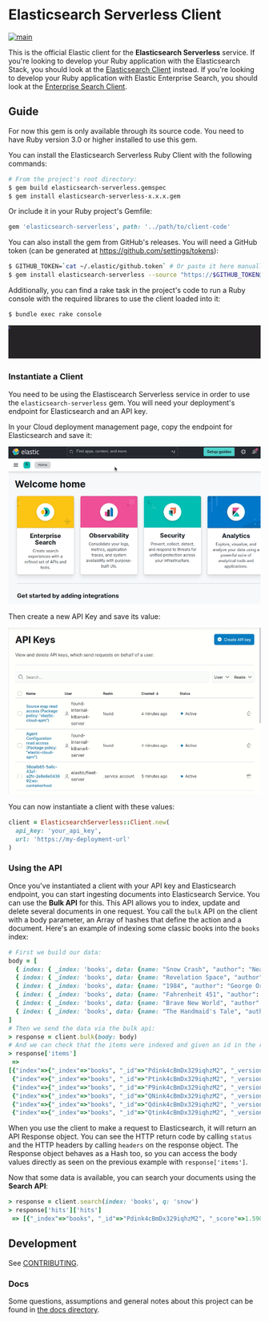 # Elasticsearch Serverless Client

[![main](https://github.com/elastic/elasticsearch-serverless-ruby/actions/workflows/tests.yml/badge.svg?branch=main)](https://github.com/elastic/elasticsearch-serverless-ruby/actions/workflows/tests.yml)

This is the official Elastic client for the **Elasticsearch Serverless** service. If you're looking to develop your Ruby application with the Elasticsearch Stack, you should look at the [Elasticsearch Client](https://github.com/elastic/elasticsearch-ruby) instead. If you're looking to develop your Ruby application with Elastic Enterprise Search, you should look at the [Enterprise Search Client](https://github.com/elastic/enterprise-search-ruby/).

## Guide

For now this gem is only available through its source code. You need to have Ruby version 3.0 or higher installed to use this gem.

You can install the Elasticsearch Serverless Ruby Client with the following commands:

```bash
# From the project's root directory:
$ gem build elasticsearch-serverless.gemspec
$ gem install elasticsearch-serverless-x.x.x.gem
```

Or include it in your Ruby project's Gemfile:

```ruby
gem 'elasticsearch-serverless', path: '../path/to/client-code'
```

You can also install the gem from GitHub's releases. You will need a GitHub token (can be generated at https://github.com/settings/tokens):

```bash
$ GITHUB_TOKEN=`cat ~/.elastic/github.token` # Or paste it here manually
$ gem install elasticsearch-serverless --source "https://$GITHUB_TOKEN@github.com/elastic/elasticsearch-serverless-ruby/releases/download/v0.0.1/elasticsearch-serverless-0.0.1.gem"
```

Additionally, you can find a rake task in the project's code to run a Ruby console with the required librares to use the client loaded into it:

```bash
$ bundle exec rake console
```

![rake console](docs/images/rake-console.gif "rake console")

### Instantiate a Client

You need to be using the Elastiscearch Serverless service in order to use the `elasticsearch-serverless` gem. You will need your deployment's endpoint for Elasticsearch and an API key.

In your Cloud deployment management page, copy the endpoint for Elasticsearch and save it:

![Copy the endpoint for Elasticsearch](docs/images/copy-endpoint.gif "Copy the endpoint for Elasticsearch")

Then create a new API Key and save its value:

![Create and copy Apy Key](docs/images/setup-api-key.gif "Create and copy Apy Key")

You can now instantiate a client with these values:

```ruby
client = ElasticsearchServerless::Client.new(
  api_key: 'your_api_key',
  url: 'https://my-deployment-url'
)
```

### Using the API

Once you've instantiated a client with your API key and Elasticsearch endpoint, you can start ingesting documents into Elasticsearch Service. You can use the **Bulk API** for this. This API allows you to index, update and delete several documents in one request. You call the `bulk` API on the client with a body parameter, an Array of hashes that define the action and a document. Here's an example of indexing some classic books into the `books` index:

```ruby
# First we build our data:
body = [
  { index: { _index: 'books', data: {name: "Snow Crash", "author": "Neal Stephenson", "release_date": "1992-06-01", "page_count": 470} } },
  { index: { _index: 'books', data: {name: "Revelation Space", "author": "Alastair Reynolds", "release_date": "2000-03-15", "page_count": 585} } },
  { index: { _index: 'books', data: {name: "1984", "author": "George Orwell", "release_date": "1985-06-01", "page_count": 328} } },
  { index: { _index: 'books', data: {name: "Fahrenheit 451", "author": "Ray Bradbury", "release_date": "1953-10-15", "page_count": 227} } },
  { index: { _index: 'books', data: {name: "Brave New World", "author": "Aldous Huxley", "release_date": "1932-06-01", "page_count": 268} } },
  { index: { _index: 'books', data: {name: "The Handmaid's Tale", "author": "Margaret Atwood", "release_date": "1985-06-01", "page_count": 311} } }
]
# Then we send the data via the bulk api:
> response = client.bulk(body: body)
# And we can check that the items were indexed and given an id in the response:
> response['items']
 =>
[{"index"=>{"_index"=>"books", "_id"=>"Pdink4cBmDx329iqhzM2", "_version"=>1, "result"=>"created", "_shards"=>{"total"=>2, "successful"=>1, "failed"=>0}, "_seq_no"=>0, "_primary_term"=>1, "status"=>201}},
 {"index"=>{"_index"=>"books", "_id"=>"Ptink4cBmDx329iqhzM2", "_version"=>1, "result"=>"created", "_shards"=>{"total"=>2, "successful"=>1, "failed"=>0}, "_seq_no"=>1, "_primary_term"=>1, "status"=>201}},
 {"index"=>{"_index"=>"books", "_id"=>"P9ink4cBmDx329iqhzM2", "_version"=>1, "result"=>"created", "_shards"=>{"total"=>2, "successful"=>1, "failed"=>0}, "_seq_no"=>2, "_primary_term"=>1, "status"=>201}},
 {"index"=>{"_index"=>"books", "_id"=>"QNink4cBmDx329iqhzM2", "_version"=>1, "result"=>"created", "_shards"=>{"total"=>2, "successful"=>1, "failed"=>0}, "_seq_no"=>3, "_primary_term"=>1, "status"=>201}},
 {"index"=>{"_index"=>"books", "_id"=>"Qdink4cBmDx329iqhzM2", "_version"=>1, "result"=>"created", "_shards"=>{"total"=>2, "successful"=>1, "failed"=>0}, "_seq_no"=>4, "_primary_term"=>1, "status"=>201}},
 {"index"=>{"_index"=>"books", "_id"=>"Qtink4cBmDx329iqhzM2", "_version"=>1, "result"=>"created", "_shards"=>{"total"=>2, "successful"=>1, "failed"=>0}, "_seq_no"=>5, "_primary_term"=>1, "status"=>201}}]

```

When you use the client to make a request to Elasticsearch, it will return an API Response object. You can see the HTTP return code by calling `status` and the HTTP headers by calling `headers` on the response object. The Response object behaves as a Hash too, so you can access the body values directly as seen on the previous example with `response['items']`.

Now that some data is available, you can search your documents using the **Search API**:

```ruby
> response = client.search(index: 'books', q: 'snow')
> response['hits']['hits']
 => [{"_index"=>"books", "_id"=>"Pdink4cBmDx329iqhzM2", "_score"=>1.5904956, "_source"=>{"name"=>"Snow Crash", "author"=>"Neal Stephenson", "release_date"=>"1992-06-01", "page_count"=>470}}]
```

## Development

See [CONTRIBUTING](./CONTRIBUTING.md).

### Docs

Some questions, assumptions and general notes about this project can be found in [the docs directory](./docs/questions-and-assumptions.md).
